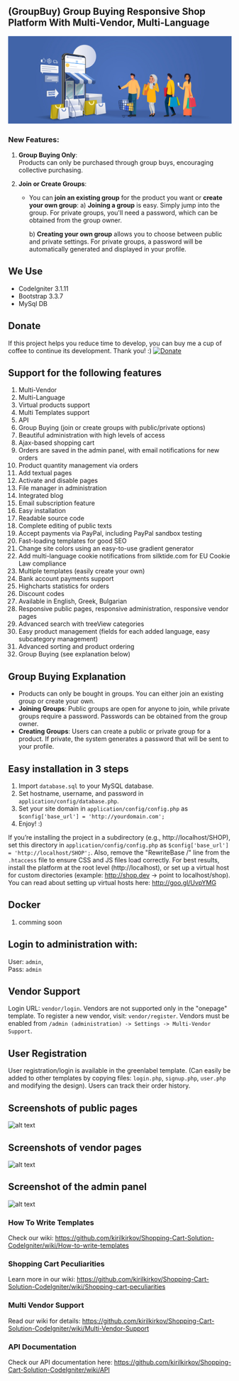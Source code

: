 

## (GroupBuy) Group Buying Responsive Shop Platform With Multi-Vendor, Multi-Language
![GroupBuy project](GrouBuy.jpg)
### New Features:

1. **Group Buying Only**:  
   Products can only be purchased through group buys, encouraging collective purchasing.

2. **Join or Create Groups**:
   - You can **join an existing group** for the product you want or **create your own group**:
     a) **Joining a group** is easy. Simply jump into the group. For private groups, you'll need a password, which can be obtained from the group owner.
     
     b) **Creating your own group** allows you to choose between public and private settings. For private groups, a password will be automatically generated and displayed in your profile.

## We Use 
* CodeIgniter 3.1.11
* Bootstrap 3.3.7
* MySql DB

## Donate
If this project helps you reduce time to develop, you can buy me a cup of coffee to continue its development. Thank you! :)
[![Donate](https://www.paypalobjects.com/en_US/i/btn/btn_donateCC_LG.gif)]()

## Support for the following features

1. Multi-Vendor
2. Multi-Language
3. Virtual products support
4. Multi Templates support
5. API
6. Group Buying (join or create groups with public/private options)
7. Beautiful administration with high levels of access
8. Ajax-based shopping cart
9. Orders are saved in the admin panel, with email notifications for new orders
10. Product quantity management via orders
11. Add textual pages
12. Activate and disable pages
13. File manager in administration
14. Integrated blog
15. Email subscription feature
16. Easy installation
17. Readable source code
18. Complete editing of public texts
19. Accept payments via PayPal, including PayPal sandbox testing
20. Fast-loading templates for good SEO
21. Change site colors using an easy-to-use gradient generator
22. Add multi-language cookie notifications from silktide.com for EU Cookie Law compliance
23. Multiple templates (easily create your own)
24. Bank account payments support
25. Highcharts statistics for orders
26. Discount codes
27. Available in English, Greek, Bulgarian
28. Responsive public pages, responsive administration, responsive vendor pages
29. Advanced search with treeView categories
30. Easy product management (fields for each added language, easy subcategory management)
31. Advanced sorting and product ordering
32. Group Buying (see explanation below)

## Group Buying Explanation
- Products can only be bought in groups. You can either join an existing group or create your own.
- **Joining Groups**: Public groups are open for anyone to join, while private groups require a password. Passwords can be obtained from the group owner.
- **Creating Groups**: Users can create a public or private group for a product. If private, the system generates a password that will be sent to your profile.

## Easy installation in 3 steps
1. Import `database.sql` to your MySQL database.
2. Set hostname, username, and password in `application/config/database.php`.
3. Set your site domain in `application/config/config.php` as `$config['base_url'] = 'http://yourdomain.com';`
4. Enjoy! :)

If you’re installing the project in a subdirectory (e.g., http://localhost/SHOP), set this directory in `application/config/config.php` as `$config['base_url'] = 'http://localhost/SHOP';`. Also, remove the "RewriteBase /" line from the `.htaccess` file to ensure CSS and JS files load correctly. For best results, install the platform at the root level (http://localhost), or set up a virtual host for custom directories (example: http://shop.dev -> point to localhost/shop). You can read about setting up virtual hosts here: http://goo.gl/UvpYMG

## Docker 
1) comming soon 

## Login to administration with:
User: `admin`,  
Pass: `admin`

## Vendor Support
Login URL: `vendor/login`. Vendors are not supported only in the "onepage" template.
To register a new vendor, visit: `vendor/register`. Vendors must be enabled from `/admin (administration) -> Settings -> Multi-Vendor Support`.

## User Registration
User registration/login is available in the greenlabel template. (Can easily be added to other templates by copying files: `login.php`, `signup.php`, `user.php` and modifying the design). Users can track their order history.

## Screenshots of public pages
![alt text](https://raw.githubusercontent.com/kirilkirkov/Shopping-Cart-Solution-CodeIgniter/master/github/templates.png "Public Pages")

## Screenshots of vendor pages
![alt text](https://raw.githubusercontent.com/kirilkirkov/Shopping-Cart-Solution-CodeIgniter/master/github/vendors_pages.jpg "Vendor Pages")

## Screenshot of the admin panel
![alt text](https://raw.githubusercontent.com/kirilkirkov/Shopping-Cart-Solution-CodeIgniter/master/github/admin_panel4.png "Admin Panel")

### How To Write Templates
Check our wiki: https://github.com/kirilkirkov/Shopping-Cart-Solution-CodeIgniter/wiki/How-to-write-templates

### Shopping Cart Peculiarities
Learn more in our wiki: https://github.com/kirilkirkov/Shopping-Cart-Solution-CodeIgniter/wiki/Shopping-cart-peculiarities

### Multi Vendor Support
Read our wiki for details: https://github.com/kirilkirkov/Shopping-Cart-Solution-CodeIgniter/wiki/Multi-Vendor-Support

### API Documentation
Check our API documentation here: https://github.com/kirilkirkov/Shopping-Cart-Solution-CodeIgniter/wiki/API
